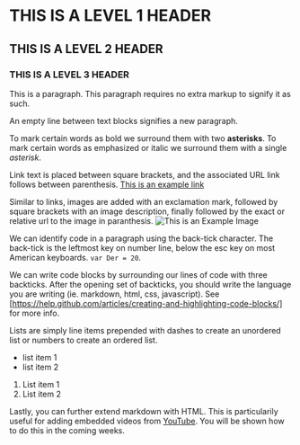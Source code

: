 # THIS IS A LEVEL 1 HEADER
## THIS IS A LEVEL 2 HEADER
### THIS IS A LEVEL 3 HEADER

This is a paragraph. This paragraph requires no extra markup to signify it as such.

An empty line between text blocks signifies a new paragraph.

To mark certain words as bold we surround them with two **asterisks**. To mark certain words as emphasized or italic we surround them with a single *asterisk*.

Link text is placed between square brackets, and the associated URL link follows between parenthesis. [This is an example link](https://michaelmusick.com)

Similar to links, images are added with an exclamation mark, followed by square brackets with an image description, finally followed by the exact or relative url to the image in paranthesis. ![This is an Example Image](../imgs/markdown_example_in_atom.jpg)

We can identify code in a paragraph using the back-tick character. The back-tick is the leftmost key on number line, below the esc key on most American keyboards. `var Der = 20`.

We can write code blocks by surrounding our lines of code with three backticks. After the opening set of backticks, you should write the language you are writing (ie. markdown, html, css, javascript). See [https://help.github.com/articles/creating-and-highlighting-code-blocks/] for more info.

Lists are simply line items prepended with dashes to create an unordered list or numbers to create an ordered list.
- list item 1
- list item 2

1. List item 1
2. List item 2

Lastly, you can further extend markdown with HTML. This is particularily useful for adding embedded videos from [YouTube](youtube.com). You will be shown how to do this in the coming weeks.
